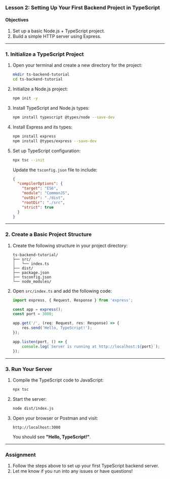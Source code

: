 ### **Lesson 2: Setting Up Your First Backend Project in TypeScript**

#### Objectives

1. Set up a basic Node.js + TypeScript project.
2. Build a simple HTTP server using Express.

---

### **1. Initialize a TypeScript Project**

1. Open your terminal and create a new directory for the project:

   ```bash
   mkdir ts-backend-tutorial
   cd ts-backend-tutorial
   ```

2. Initialize a Node.js project:

   ```bash
   npm init -y
   ```

3. Install TypeScript and Node.js types:

   ```bash
   npm install typescript @types/node --save-dev
   ```

4. Install Express and its types:

   ```bash
   npm install express
   npm install @types/express --save-dev
   ```

5. Set up TypeScript configuration:

   ```bash
   npx tsc --init
   ```

   Update the `tsconfig.json` file to include:

   ```json
   {
     "compilerOptions": {
       "target": "ES6",
       "module": "CommonJS",
       "outDir": "./dist",
       "rootDir": "./src",
       "strict": true
     }
   }
   ```

---

### **2. Create a Basic Project Structure**

1. Create the following structure in your project directory:

   ```
   ts-backend-tutorial/
   ├── src/
   │   └── index.ts
   ├── dist/
   ├── package.json
   ├── tsconfig.json
   └── node_modules/
   ```

2. Open `src/index.ts` and add the following code:

   ```typescript
   import express, { Request, Response } from 'express';

   const app = express();
   const port = 3000;

   app.get('/', (req: Request, res: Response) => {
       res.send('Hello, TypeScript!');
   });

   app.listen(port, () => {
       console.log(`Server is running at http://localhost:${port}`);
   });
   ```

---

### **3. Run Your Server**

1. Compile the TypeScript code to JavaScript:

   ```bash
   npx tsc
   ```

2. Start the server:

   ```bash
   node dist/index.js
   ```

3. Open your browser or Postman and visit:

   ```
   http://localhost:3000
   ```

   You should see **"Hello, TypeScript!"**.

---

### Assignment

1. Follow the steps above to set up your first TypeScript backend server.
2. Let me know if you run into any issues or have questions!
